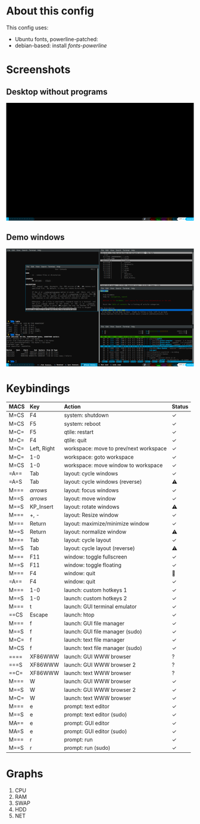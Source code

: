 # About this config
This config uses:
+ Ubuntu fonts, powerline-patched:
+ debian-based: install *fonts-powerline*

# Screenshots
## Desktop without programs
![Desktop out of the box](desktop-vanilla.png)  
## Demo windows
![Desktop with some programs](desktop-demo.png)  

# Keybindings
MACS | Key            | Action                                 | Status
:----|:---------------|:---------------------------------------|:-------
M=CS | F4             | system: shutdown                       | ✓
M=CS | F5             | system: reboot                         | ✓
M=C= | F5             | qtile: restart                         | ✓
M=C= | F4             | qtile: quit                            | ✓
M=C= | Left, Right    | workspace: move to prev/next workspace | ✓
M=C= | 1-0            | workspace: goto workspace              | ✓
M=CS | 1-0            | workspace: move window to workspace    | ✓
=A== | Tab            | layout: cycle windows                  | ✓
=A=S | Tab            | layout: cycle windows (reverse)        | ⚠
M=== | *arrows*       | layout: focus windows                  | ✓
M==S | *arrows*       | layout: move window                    | ✓
M==S | KP_Insert      | layout: rotate windows                 | ⚠  
M=== | +, -           | layout: Resize window                  | ✓
M=== | Return         | layout: maximize/minimize window       | ✓
M==S | Return         | layout: normalize window               | ⚠
M=== | Tab            | layout: cycle layout                   | ✓
M==S | Tab            | layout: cycle layout (reverse)         | ⚠
M=== | F11            | window: toggle fullscreen              | ✓
M==S | F11            | window: toggle floating                | ✓
M=== | F4             | window: quit                           | 👴
=A== | F4             | window: quit                           | ✓
M=== | 1-0            | launch: custom hotkeys 1               | ✓
M==S | 1-0            | launch: custom hotkeys 2               | ✓
M=== | t              | launch: GUI terminal emulator          | ✓
==CS | Escape         | launch: htop                           | ✓
M=== | f              | launch: GUI file manager               | ✓
M==S | f              | launch: GUI file manager (sudo)        | ✓
M=C= | f              | launch: text file manager              | ✓
M=CS | f              | launch: text file manager (sudo)       | ✓
==== | XF86WWW        | launch: GUI WWW browser                | ?
===S | XF86WWW        | launch: GUI WWW browser 2              | ?
==C= | XF86WWW        | launch: text WWW browser               | ?
M=== | W              | launch: GUI WWW browser                | ✓
M==S | W              | launch: GUI WWW browser 2              | ✓
M=C= | W              | launch: text WWW browser               | ✓
M=== | e              | prompt: text editor                    | ✓
M==S | e              | prompt: text editor (sudo)             | ✓
MA== | e              | prompt: GUI editor                     | ✓
MA=S | e              | prompt: GUI editor (sudo)              | ✓
M=== | r              | prompt: run                            | ✓
M==S | r              | prompt: run (sudo)                     | ✓

# Graphs
1. CPU
1. RAM
1. SWAP
1. HDD
1. NET
